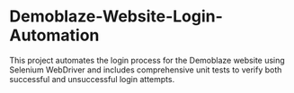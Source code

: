 # Demoblaze-Website-Login-Automation
This project automates the login process for the Demoblaze website using Selenium WebDriver and includes comprehensive unit tests to verify both successful and unsuccessful login attempts. 
